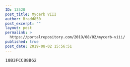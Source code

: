 ```yaml
---
ID: 13520
post_title: Mycerb VIII
author: Bradd850
post_excerpt: ""
layout: post
permalink: >
  https://portalrepository.com/2019/08/02/mycerb-viii/
published: true
post_date: 2019-08-02 15:56:51
---
```

<pre>10B3FCC88B62</pre>
